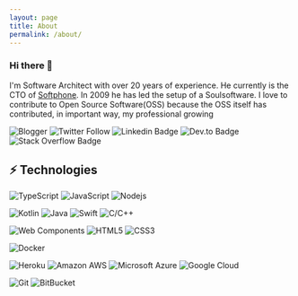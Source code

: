 ```yaml
---
layout: page
title: About
permalink: /about/
---
```


### Hi there 👋

I'm Software Architect with over 20 years of experience. He currently is the CTO of [Softphone](http://www.softphone.it). In 2009 he has led the setup of a Soulsoftware.
I love to contribute to Open Source Software(OSS) because the OSS itself has contributed, in important way, my professional growing

![Blogger](https://img.shields.io/badge/-Blogger-orange?style=flat-square&logo=blogger&labelColor=E0E0E0&https://soulsoftware-bsc.blogspot.com/)
![Twitter Follow](https://img.shields.io/twitter/follow/bsorrentinoJ?label=twitter)
![Linkedin Badge](https://img.shields.io/badge/-Linked%20In-blue?style=flat-square&logo=Linkedin&logoColor=white&link=https://www.linkedin.com/in/bartolomeosorrentino/)
![Dev.to Badge](https://img.shields.io/badge/-Dev.To-gray?style=flat-square&logo=dev.to&link=https://dev.to/bsorrentino)
![Stack Overflow Badge](https://img.shields.io/badge/-Stack%20Overflow-gray?style=social&logo=stackoverflow&link=https://stackoverflow.com/users/521197/bsorrentino)

## ⚡ Technologies


![TypeScript](https://img.shields.io/badge/-TypeScript-007ACC?style=flat-square&logo=typescript)
![JavaScript](https://img.shields.io/badge/-JavaScript-black?style=flat-square&logo=javascript)
![Nodejs](https://img.shields.io/badge/-Nodejs-339933?style=flat&logoColor=white&logo=Node.js)

![Kotlin](https://img.shields.io/badge/-Kotlin-0095D5?style=flat-square&logoColor=white&logo=kotlin)
![Java](https://img.shields.io/badge/-java-E34A86?style=flat-square&logo=java)
![Swift](https://img.shields.io/badge/-Swift-FA7343?style=flat-square&logoColor=white&logo=Swift)
![C/C++](https://img.shields.io/badge/-C++-00599C?style=flat-square&logo=c)

![Web Components](https://img.shields.io/badge/-Web%20Components-29ABE2?style=flat-square&logo=webcomponents.org&logoColor=white)
![HTML5](https://img.shields.io/badge/-HTML5-E34F26?style=flat-square&logo=html5&logoColor=white)
![CSS3](https://img.shields.io/badge/-CSS3-1572B6?style=flat-square&logo=css3)

![Docker](https://img.shields.io/badge/-Docker-black?style=flat-square&logo=docker)

![Heroku](https://img.shields.io/badge/-Heroku-430098?style=flat-square&logo=heroku)
![Amazon AWS](https://img.shields.io/badge/Amazon%20AWS-232F3E?style=flat-square&logo=amazon-aws)
![Microsoft Azure](https://img.shields.io/badge/Microsoft%20Azure-232F7E?style=flat-square&logo=microsoft-azure)
![Google Cloud](https://img.shields.io/badge/Google%20Cloud-black?style=flat-square&logo=google-cloud)

![Git](https://img.shields.io/badge/-Git-black?style=flat-square&logo=git)
![BitBucket](https://img.shields.io/badge/-BitBucket-darkblue?style=flat-square&logo=bitbucket)

<!--

**bsorrentino/bsorrentino** is a ✨ _special_ ✨ repository because its `README.md` (this file) appears on your GitHub profile.

Here are some ideas to get you started:

- 🔭 I’m currently working on ...
- 🌱 I’m currently learning ...
- 👯 I’m looking to collaborate on ...
- 🤔 I’m looking for help with ...
- 💬 Ask me about ...
- 📫 How to reach me: ...
- 😄 Pronouns: ...
- ⚡ Fun fact: ...
-->
